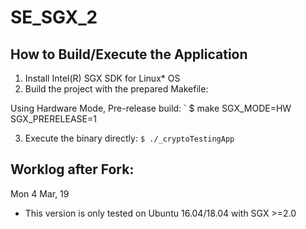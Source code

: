 # SE_SGX_2

## How to Build/Execute the Application 
1. Install Intel(R) SGX SDK for Linux* OS
2. Build the project with the prepared Makefile:


Using Hardware Mode, Pre-release build:
`
    $ make SGX_MODE=HW SGX_PRERELEASE=1

3. Execute the binary directly:
`
    $ ./_cryptoTestingApp
`

## Worklog after Fork:
Mon 4 Mar, 19
- This version is only tested on Ubuntu 16.04/18.04 with SGX >=2.0
